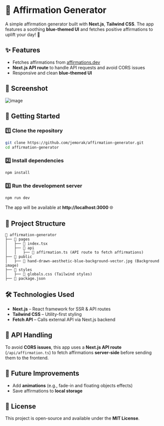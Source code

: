 # 🌊 Affirmation Generator

A simple affirmation generator built with **Next.js**, **Tailwind CSS**. The app features a soothing **blue-themed UI** and fetches positive affirmations to uplift your day! 🌟

## ✨ Features
- Fetches affirmations from [affirmations.dev](https://www.affirmations.dev/)
- **Next.js API route** to handle API requests and avoid CORS issues
- Responsive and clean **blue-themed UI**

## 📸 Screenshot
![image](https://github.com/user-attachments/assets/a3fcd3cd-35c1-4cc7-ace9-eef84c213a77)

## 🚀 Getting Started
### 1️⃣ Clone the repository
```sh
git clone https://github.com/jemorak/affirmation-generator.git
cd affirmation-generator
```

### 2️⃣ Install dependencies
```sh
npm install
```

### 3️⃣ Run the development server
```sh
npm run dev
```
The app will be available at **http://localhost:3000** 🌐

## 📂 Project Structure
```
📁 affirmation-generator
├── 📁 pages
│   ├── 📄 index.tsx 
│   ├── 📁 api
│   │   ├── 📄 affirmation.ts (API route to fetch affirmations)
├── 📁 public
│   ├── 🎨 hand-drawn-aesthetic-blue-background-vector.jpg (Background image)
├── 📁 styles
│   ├── 📄 globals.css (Tailwind styles)
├── 📄 package.json
```

## 🛠️ Technologies Used
- **Next.js** – React framework for SSR & API routes
- **Tailwind CSS** – Utility-first styling
- **Fetch API** – Calls external API via Next.js backend

## 🔗 API Handling
To avoid **CORS issues**, this app uses a **Next.js API route** (`/api/affirmation.ts`) to fetch affirmations **server-side** before sending them to the frontend.

## 📌 Future Improvements
- Add **animations** (e.g., fade-in and floating objects effects)
- Save affirmations to **local storage**

## 📜 License
This project is open-source and available under the **MIT License**.

